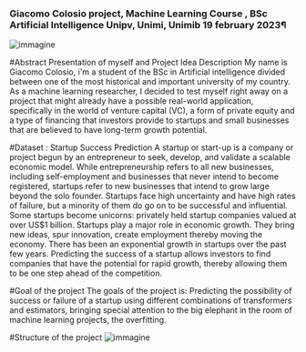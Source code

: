 ### Giacomo Colosio project, Machine Learning Course , BSc Artificial Intelligence Unipv, Unimi, Unimib 19 february 2023¶
![immagine](https://github.com/GiacomoColosio02/Startup_Succes_Predicition_ML/assets/143277885/551708eb-0182-4d09-b113-2af10b73341d)

#Abstract
Presentation of myself and Project Idea Description
My name is Giacomo Colosio, i'm a student of the BSc in Artificial intelligence divided between one of the most historical and important university of my country. As a machine learning researcher, I decided to test myself right away on a project that might already have a possible real-world application, specifically in the world of venture capital (VC), a form of private equity and a type of financing that investors provide to startups and small businesses that are believed to have long-term growth potential.

#Dataset : Startup Success Prediction
A startup or start-up is a company or project begun by an entrepreneur to seek, develop, and validate a scalable economic model. While entrepreneurship refers to all new businesses, including self-employment and businesses that never intend to become registered, startups refer to new businesses that intend to grow large beyond the solo founder. Startups face high uncertainty and have high rates of failure, but a minority of them do go on to be successful and influential. Some startups become unicorns: privately held startup companies valued at over US$1 billion. Startups play a major role in economic growth. They bring new ideas, spur innovation, create employment thereby moving the economy. There has been an exponential growth in startups over the past few years. Predicting the success of a startup allows investors to find companies that have the potential for rapid growth, thereby allowing them to be one step ahead of the competition.

#Goal of the project
The goals of the project is: Predicting the possibility of success or failure of a startup using different combinations of transformers and estimators, bringing special attention to the big elephant in the room of machine learning projects, the overfitting.

#Structure of the project
![immagine](https://github.com/GiacomoColosio02/Startup_Succes_Predicition_ML/assets/143277885/8b536e98-0b3c-488e-b8b0-1e9486e8226b)

